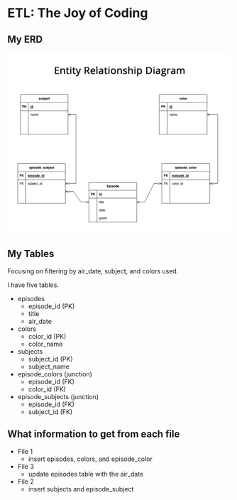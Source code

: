 # ETL: The Joy of Coding

## My ERD
![alt text](images/image.png)

## My Tables
Focusing on filtering by air_date, subject, and colors used.

I have five tables.
* episodes
	* episode_id (PK)
	* title
	* air_date
* colors
	* color_id (PK)
	* color_name
* subjects
	* subject_id (PK)
	* subject_name
* episode_colors (junction)
	* episode_id (FK)
	* color_id (FK)
* episode_subjects (junction)
	* episode_id (FK)
	* subject_id (FK)

## What information to get from each file
* File 1
	* insert episodes, colors, and episode_color
* File 3
	* update episodes table with the air_date
* File 2
	* insert subjects and episode_subject
